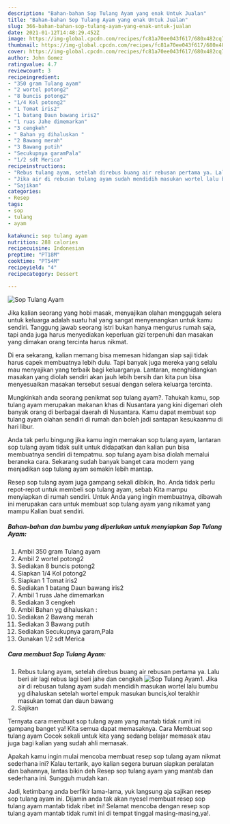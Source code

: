```yaml
---
description: "Bahan-bahan Sop Tulang Ayam yang enak Untuk Jualan"
title: "Bahan-bahan Sop Tulang Ayam yang enak Untuk Jualan"
slug: 366-bahan-bahan-sop-tulang-ayam-yang-enak-untuk-jualan
date: 2021-01-12T14:48:29.452Z
image: https://img-global.cpcdn.com/recipes/fc81a70ee043f617/680x482cq70/sop-tulang-ayam-foto-resep-utama.jpg
thumbnail: https://img-global.cpcdn.com/recipes/fc81a70ee043f617/680x482cq70/sop-tulang-ayam-foto-resep-utama.jpg
cover: https://img-global.cpcdn.com/recipes/fc81a70ee043f617/680x482cq70/sop-tulang-ayam-foto-resep-utama.jpg
author: John Gomez
ratingvalue: 4.7
reviewcount: 3
recipeingredient:
- "350 gram Tulang ayam"
- "2 wortel potong2"
- "8 buncis potong2"
- "1/4 Kol potong2"
- "1 Tomat iris2"
- "1 batang Daun bawang iris2"
- "1 ruas Jahe dimemarkan"
- "3 cengkeh"
- " Bahan yg dihaluskan "
- "2 Bawang merah"
- "3 Bawang putih"
- "Secukupnya garamPala"
- "1/2 sdt Merica"
recipeinstructions:
- "Rebus tulang ayam, setelah direbus buang air rebusan pertama ya. Lalu beri air lagi rebus lagi beri jahe dan cengkeh"
- "Jika air di rebusan tulang ayam sudah mendidih masukan wortel lalu bumbu yg dihaluskan setelah wortel empuk masukan buncis,kol terakhir masukan tomat dan daun bawang"
- "Sajikan"
categories:
- Resep
tags:
- sop
- tulang
- ayam

katakunci: sop tulang ayam 
nutrition: 288 calories
recipecuisine: Indonesian
preptime: "PT18M"
cooktime: "PT54M"
recipeyield: "4"
recipecategory: Dessert

---
```



![Sop Tulang Ayam](https://img-global.cpcdn.com/recipes/fc81a70ee043f617/680x482cq70/sop-tulang-ayam-foto-resep-utama.jpg)

Jika kalian seorang yang hobi masak, menyajikan olahan menggugah selera untuk keluarga adalah suatu hal yang sangat menyenangkan untuk kamu sendiri. Tanggung jawab seorang istri bukan hanya mengurus rumah saja, tapi anda juga harus menyediakan keperluan gizi terpenuhi dan masakan yang dimakan orang tercinta harus nikmat.

Di era  sekarang, kalian memang bisa memesan hidangan siap saji tidak harus capek membuatnya lebih dulu. Tapi banyak juga mereka yang selalu mau menyajikan yang terbaik bagi keluarganya. Lantaran, menghidangkan masakan yang diolah sendiri akan jauh lebih bersih dan kita pun bisa menyesuaikan masakan tersebut sesuai dengan selera keluarga tercinta. 



Mungkinkah anda seorang penikmat sop tulang ayam?. Tahukah kamu, sop tulang ayam merupakan makanan khas di Nusantara yang kini digemari oleh banyak orang di berbagai daerah di Nusantara. Kamu dapat membuat sop tulang ayam olahan sendiri di rumah dan boleh jadi santapan kesukaanmu di hari libur.

Anda tak perlu bingung jika kamu ingin memakan sop tulang ayam, lantaran sop tulang ayam tidak sulit untuk didapatkan dan kalian pun bisa membuatnya sendiri di tempatmu. sop tulang ayam bisa diolah memalui beraneka cara. Sekarang sudah banyak banget cara modern yang menjadikan sop tulang ayam semakin lebih mantap.

Resep sop tulang ayam juga gampang sekali dibikin, lho. Anda tidak perlu repot-repot untuk membeli sop tulang ayam, sebab Kita mampu menyiapkan di rumah sendiri. Untuk Anda yang ingin membuatnya, dibawah ini merupakan cara untuk membuat sop tulang ayam yang nikamat yang mampu Kalian buat sendiri.

<!--inarticleads1-->

##### Bahan-bahan dan bumbu yang diperlukan untuk menyiapkan Sop Tulang Ayam:

1. Ambil 350 gram Tulang ayam
1. Ambil 2 wortel potong2
1. Sediakan 8 buncis potong2
1. Siapkan 1/4 Kol potong2
1. Siapkan 1 Tomat iris2
1. Sediakan 1 batang Daun bawang iris2
1. Ambil 1 ruas Jahe dimemarkan
1. Sediakan 3 cengkeh
1. Ambil  Bahan yg dihaluskan :
1. Sediakan 2 Bawang merah
1. Sediakan 3 Bawang putih
1. Sediakan Secukupnya garam,Pala
1. Gunakan 1/2 sdt Merica




<!--inarticleads2-->

##### Cara membuat Sop Tulang Ayam:

1. Rebus tulang ayam, setelah direbus buang air rebusan pertama ya. Lalu beri air lagi rebus lagi beri jahe dan cengkeh
<img src="https://img-global.cpcdn.com/steps/2275a887727dfe15/160x128cq70/sop-tulang-ayam-langkah-memasak-1-foto.jpg" alt="Sop Tulang Ayam">1. Jika air di rebusan tulang ayam sudah mendidih masukan wortel lalu bumbu yg dihaluskan setelah wortel empuk masukan buncis,kol terakhir masukan tomat dan daun bawang
1. Sajikan




Ternyata cara membuat sop tulang ayam yang mantab tidak rumit ini gampang banget ya! Kita semua dapat memasaknya. Cara Membuat sop tulang ayam Cocok sekali untuk kita yang sedang belajar memasak atau juga bagi kalian yang sudah ahli memasak.

Apakah kamu ingin mulai mencoba membuat resep sop tulang ayam nikmat sederhana ini? Kalau tertarik, ayo kalian segera buruan siapkan peralatan dan bahannya, lantas bikin deh Resep sop tulang ayam yang mantab dan sederhana ini. Sungguh mudah kan. 

Jadi, ketimbang anda berfikir lama-lama, yuk langsung aja sajikan resep sop tulang ayam ini. Dijamin anda tak akan nyesel membuat resep sop tulang ayam mantab tidak ribet ini! Selamat mencoba dengan resep sop tulang ayam mantab tidak rumit ini di tempat tinggal masing-masing,ya!.

